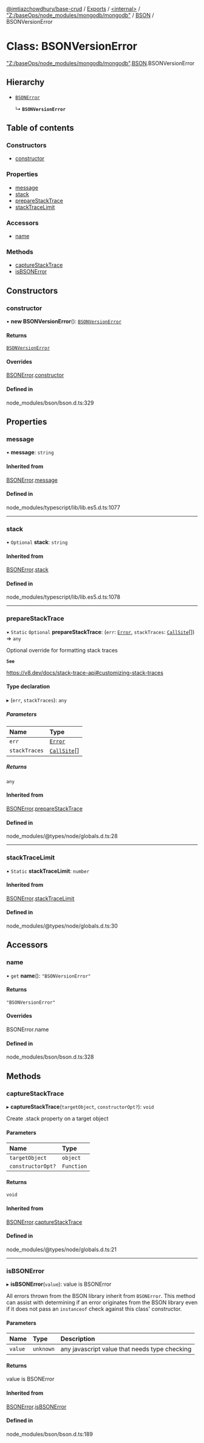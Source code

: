 [@imtiazchowdhury/base-crud](../README.md) / [Exports](../modules.md) / [\<internal\>](../modules/internal_.md) / ["Z:/baseOps/node\_modules/mongodb/mongodb"](../modules/internal_._Z__baseOps_node_modules_mongodb_mongodb_.md) / [BSON](../modules/internal_._Z__baseOps_node_modules_mongodb_mongodb_.BSON.md) / BSONVersionError

# Class: BSONVersionError

["Z:/baseOps/node\_modules/mongodb/mongodb"](../modules/internal_._Z__baseOps_node_modules_mongodb_mongodb_.md).[BSON](../modules/internal_._Z__baseOps_node_modules_mongodb_mongodb_.BSON.md).BSONVersionError

## Hierarchy

- [`BSONError`](internal_._Z__baseOps_node_modules_mongodb_mongodb_.BSON.BSONError.md)

  ↳ **`BSONVersionError`**

## Table of contents

### Constructors

- [constructor](internal_._Z__baseOps_node_modules_mongodb_mongodb_.BSON.BSONVersionError.md#constructor)

### Properties

- [message](internal_._Z__baseOps_node_modules_mongodb_mongodb_.BSON.BSONVersionError.md#message)
- [stack](internal_._Z__baseOps_node_modules_mongodb_mongodb_.BSON.BSONVersionError.md#stack)
- [prepareStackTrace](internal_._Z__baseOps_node_modules_mongodb_mongodb_.BSON.BSONVersionError.md#preparestacktrace)
- [stackTraceLimit](internal_._Z__baseOps_node_modules_mongodb_mongodb_.BSON.BSONVersionError.md#stacktracelimit)

### Accessors

- [name](internal_._Z__baseOps_node_modules_mongodb_mongodb_.BSON.BSONVersionError.md#name)

### Methods

- [captureStackTrace](internal_._Z__baseOps_node_modules_mongodb_mongodb_.BSON.BSONVersionError.md#capturestacktrace)
- [isBSONError](internal_._Z__baseOps_node_modules_mongodb_mongodb_.BSON.BSONVersionError.md#isbsonerror)

## Constructors

### constructor

• **new BSONVersionError**(): [`BSONVersionError`](internal_._Z__baseOps_node_modules_mongodb_mongodb_.BSON.BSONVersionError.md)

#### Returns

[`BSONVersionError`](internal_._Z__baseOps_node_modules_mongodb_mongodb_.BSON.BSONVersionError.md)

#### Overrides

[BSONError](internal_._Z__baseOps_node_modules_mongodb_mongodb_.BSON.BSONError.md).[constructor](internal_._Z__baseOps_node_modules_mongodb_mongodb_.BSON.BSONError.md#constructor)

#### Defined in

node_modules/bson/bson.d.ts:329

## Properties

### message

• **message**: `string`

#### Inherited from

[BSONError](internal_._Z__baseOps_node_modules_mongodb_mongodb_.BSON.BSONError.md).[message](internal_._Z__baseOps_node_modules_mongodb_mongodb_.BSON.BSONError.md#message)

#### Defined in

node_modules/typescript/lib/lib.es5.d.ts:1077

___

### stack

• `Optional` **stack**: `string`

#### Inherited from

[BSONError](internal_._Z__baseOps_node_modules_mongodb_mongodb_.BSON.BSONError.md).[stack](internal_._Z__baseOps_node_modules_mongodb_mongodb_.BSON.BSONError.md#stack)

#### Defined in

node_modules/typescript/lib/lib.es5.d.ts:1078

___

### prepareStackTrace

▪ `Static` `Optional` **prepareStackTrace**: (`err`: [`Error`](../interfaces/internal_.Error.md), `stackTraces`: [`CallSite`](../interfaces/internal_.CallSite.md)[]) => `any`

Optional override for formatting stack traces

**`See`**

https://v8.dev/docs/stack-trace-api#customizing-stack-traces

#### Type declaration

▸ (`err`, `stackTraces`): `any`

##### Parameters

| Name | Type |
| :------ | :------ |
| `err` | [`Error`](../interfaces/internal_.Error.md) |
| `stackTraces` | [`CallSite`](../interfaces/internal_.CallSite.md)[] |

##### Returns

`any`

#### Inherited from

[BSONError](internal_._Z__baseOps_node_modules_mongodb_mongodb_.BSON.BSONError.md).[prepareStackTrace](internal_._Z__baseOps_node_modules_mongodb_mongodb_.BSON.BSONError.md#preparestacktrace)

#### Defined in

node_modules/@types/node/globals.d.ts:28

___

### stackTraceLimit

▪ `Static` **stackTraceLimit**: `number`

#### Inherited from

[BSONError](internal_._Z__baseOps_node_modules_mongodb_mongodb_.BSON.BSONError.md).[stackTraceLimit](internal_._Z__baseOps_node_modules_mongodb_mongodb_.BSON.BSONError.md#stacktracelimit)

#### Defined in

node_modules/@types/node/globals.d.ts:30

## Accessors

### name

• `get` **name**(): ``"BSONVersionError"``

#### Returns

``"BSONVersionError"``

#### Overrides

BSONError.name

#### Defined in

node_modules/bson/bson.d.ts:328

## Methods

### captureStackTrace

▸ **captureStackTrace**(`targetObject`, `constructorOpt?`): `void`

Create .stack property on a target object

#### Parameters

| Name | Type |
| :------ | :------ |
| `targetObject` | `object` |
| `constructorOpt?` | `Function` |

#### Returns

`void`

#### Inherited from

[BSONError](internal_._Z__baseOps_node_modules_mongodb_mongodb_.BSON.BSONError.md).[captureStackTrace](internal_._Z__baseOps_node_modules_mongodb_mongodb_.BSON.BSONError.md#capturestacktrace)

#### Defined in

node_modules/@types/node/globals.d.ts:21

___

### isBSONError

▸ **isBSONError**(`value`): value is BSONError

All errors thrown from the BSON library inherit from `BSONError`.
This method can assist with determining if an error originates from the BSON library
even if it does not pass an `instanceof` check against this class' constructor.

#### Parameters

| Name | Type | Description |
| :------ | :------ | :------ |
| `value` | `unknown` | any javascript value that needs type checking |

#### Returns

value is BSONError

#### Inherited from

[BSONError](internal_._Z__baseOps_node_modules_mongodb_mongodb_.BSON.BSONError.md).[isBSONError](internal_._Z__baseOps_node_modules_mongodb_mongodb_.BSON.BSONError.md#isbsonerror)

#### Defined in

node_modules/bson/bson.d.ts:189
